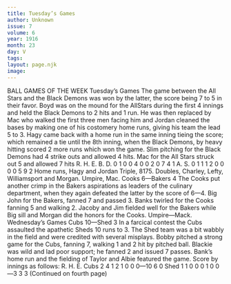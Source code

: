 ```yaml
---
title: Tuesday’s Games
author: Unknown
issue: 7
volume: 6
year: 1916
month: 23
day: V
tags:
layout: page.njk
image:
---
```

BALL GAMES OF THE WEEK    Tuesday’s Games       The game between the All Stars and the Black Demons was won by the latter, the score being 7 to 5 in their favor.       Boyd was on the mound for the AllStars during the first 4 innings and held the Black Demons to 2 hits and 1 run. He was then replaced by Mac who walked the first three men facing him and Jordan cleaned the bases by making one of his costomery home runs, giving his team the lead 5 to 3.       Hagy came back with a home run in the same inning tieing the score; which remained a tie until the 8th inning, when the Black Demons, by heavy hitting scored 2 more runs which won the game.       Slim pitching for the Black Demons had 4 strike outs and allowed 4 hits.       Mac for the All Stars struck out 5 and allowed 7 hits       R. H. E. B. D. 0 1 0 0 4 0 0 2 0 7 4 1 A. S. 0 1 1 1 2 0 0 0 0 5 9 2       Home runs, Hagy and Jordan       Triple, 8175.       Doubles, Charley, Lefty, Williamsport and Morgan.       Umpire, Mac.       Cooks 6—Bakers 4       The Cooks put another crimp in the Bakers aspirations as leaders of the culinary department, when they again defeated the latter by the score of 6—4.       Big John for the Bakers, fanned 7 and passed 3.       Banks twirled for the Cooks fanning 5 and walking 2.       Jacoby and Jim fielded well for the Bakers while Big sill and Morgan did the honors for the Cooks.       Umpire—Mack.       Wednesday’s    Games Cubs 10—Shed 3       In a farcical contest the Cubs assaulted the apathetic Sheds 10 runs to 3.       The Shed team was a bit wabbly in the field and were credited with several misplays.      Bobby pitched a strong game for the Cubs, fanning 7, walking 1 and 2 hit by pitched ball. Blackie was wild and lad poor support; he fanned 2 and issued 7 passes.       Bank’s home run and the fielding of Taylor and Albie featured the game.       Score by innings as follows:       R. H. E. Cubs 2 4 1 2 1 0 0 0—10 6 0 Shed 1 1 0 0 0 1 0 0—3 3 3      (Continued on fourth page) 
